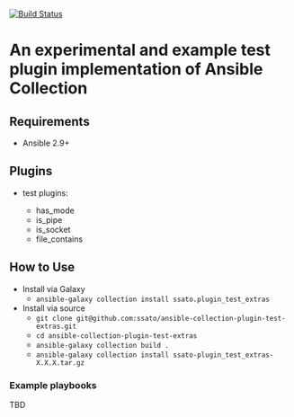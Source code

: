 [![Build Status](https://travis-ci.org/ssato/ansible-collection-plugin-test-extras.svg?branch=master)](https://travis-ci.org/ssato/ansible-collection-plugin-test-extras)

# An experimental and example test plugin implementation of Ansible Collection

## Requirements

- Ansible 2.9+

## Plugins

- test plugins:

  - has_mode
  - is_pipe
  - is_socket
  - file_contains

## How to Use

- Install via Galaxy
  - `ansible-galaxy collection install ssato.plugin_test_extras`
- Install via source
  - `git clone git@github.com:ssato/ansible-collection-plugin-test-extras.git`
  - `cd ansible-collection-plugin-test-extras`
  - `ansible-galaxy collection build .`
  - `ansible-galaxy collection install ssato-plugin_test_extras-X.X.X.tar.gz`

### Example playbooks

TBD

<!--
vim: sw=2:ts=2:et: -->
